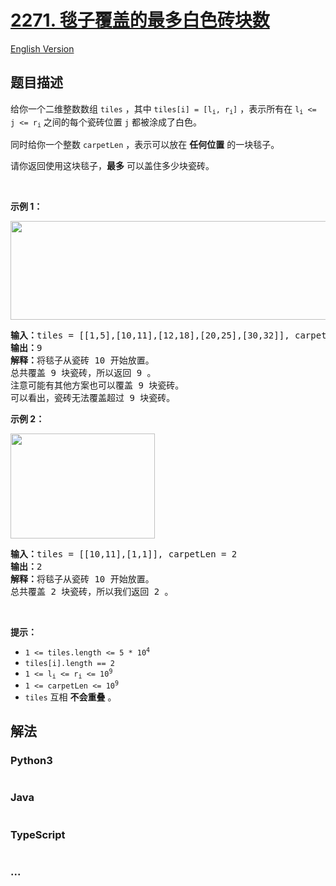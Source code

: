 # [2271. 毯子覆盖的最多白色砖块数](https://leetcode.cn/problems/maximum-white-tiles-covered-by-a-carpet)

[English Version](/solution/2200-2299/2271.Maximum%20White%20Tiles%20Covered%20by%20a%20Carpet/README_EN.md)

## 题目描述

<!-- 这里写题目描述 -->

<p>给你一个二维整数数组&nbsp;<code>tiles</code>&nbsp;，其中&nbsp;<code>tiles[i] = [l<sub>i</sub>, r<sub>i</sub>]</code>&nbsp;，表示所有在&nbsp;<code>l<sub>i</sub> &lt;= j &lt;= r<sub>i</sub></code>&nbsp;之间的每个瓷砖位置 <code>j</code>&nbsp;都被涂成了白色。</p>

<p>同时给你一个整数&nbsp;<code>carpetLen</code>&nbsp;，表示可以放在&nbsp;<strong>任何位置</strong>&nbsp;的一块毯子。</p>

<p>请你返回使用这块毯子，<strong>最多</strong>&nbsp;可以盖住多少块瓷砖。</p>

<p>&nbsp;</p>

<p><strong>示例 1：</strong></p>

<p><img alt="" src="https://fastly.jsdelivr.net/gh/doocs/leetcode@main/solution/2200-2299/2271.Maximum%20White%20Tiles%20Covered%20by%20a%20Carpet/images/example1drawio3.png" style="width: 644px; height: 158px;" /></p>

<pre>
<b>输入：</b>tiles = [[1,5],[10,11],[12,18],[20,25],[30,32]], carpetLen = 10
<b>输出：</b>9
<b>解释：</b>将毯子从瓷砖 10 开始放置。
总共覆盖 9 块瓷砖，所以返回 9 。
注意可能有其他方案也可以覆盖 9 块瓷砖。
可以看出，瓷砖无法覆盖超过 9 块瓷砖。
</pre>

<p><strong>示例 2：</strong></p>

<p><img alt="" src="https://fastly.jsdelivr.net/gh/doocs/leetcode@main/solution/2200-2299/2271.Maximum%20White%20Tiles%20Covered%20by%20a%20Carpet/images/example2drawio.png" style="width: 231px; height: 168px;" /></p>

<pre>
<strong>输入：</strong>tiles = [[10,11],[1,1]], carpetLen = 2
<b>输出：</b>2
<b>解释：</b>将毯子从瓷砖 10 开始放置。
总共覆盖 2 块瓷砖，所以我们返回 2 。
</pre>

<p>&nbsp;</p>

<p><strong>提示：</strong></p>

<ul>
	<li><code>1 &lt;= tiles.length &lt;= 5 * 10<sup>4</sup></code></li>
	<li><code>tiles[i].length == 2</code></li>
	<li><code>1 &lt;= l<sub>i</sub> &lt;= r<sub>i</sub> &lt;= 10<sup>9</sup></code></li>
	<li><code>1 &lt;= carpetLen &lt;= 10<sup>9</sup></code></li>
	<li><code>tiles</code>&nbsp;互相 <strong>不会重叠</strong>&nbsp;。</li>
</ul>

## 解法

<!-- 这里可写通用的实现逻辑 -->

<!-- tabs:start -->

### **Python3**

<!-- 这里可写当前语言的特殊实现逻辑 -->

```python

```

### **Java**

<!-- 这里可写当前语言的特殊实现逻辑 -->

```java

```

### **TypeScript**

```ts

```

### **...**

```

```

<!-- tabs:end -->
